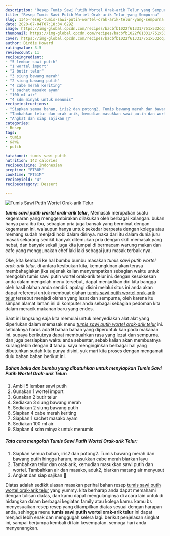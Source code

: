 ```yaml
---
description: "Resep Tumis Sawi Putih Wortel Orak-arik Telur yang Sempurna"
title: "Resep Tumis Sawi Putih Wortel Orak-arik Telur yang Sempurna"
slug: 1345-resep-tumis-sawi-putih-wortel-orak-arik-telur-yang-sempurna
date: 2020-07-04T07:18:34.629Z
image: https://img-global.cpcdn.com/recipes/bacbfb1022f61331/751x532cq70/tumis-sawi-putih-wortel-orak-arik-telur-foto-resep-utama.jpg
thumbnail: https://img-global.cpcdn.com/recipes/bacbfb1022f61331/751x532cq70/tumis-sawi-putih-wortel-orak-arik-telur-foto-resep-utama.jpg
cover: https://img-global.cpcdn.com/recipes/bacbfb1022f61331/751x532cq70/tumis-sawi-putih-wortel-orak-arik-telur-foto-resep-utama.jpg
author: Birdie Howard
ratingvalue: 3.5
reviewcount: 11
recipeingredient:
- "5 lembar sawi putih"
- "1 wortel import"
- "2 butir telur"
- "3 siung bawang merah"
- "2 siung bawang putih"
- "4 cabe merah keriting"
- "1 sachet masako ayam"
- "100 ml air"
- "4 sdm minyak untuk menumis"
recipeinstructions:
- "Siapkan semua bahan, iris2 dan potong2. Tumis bawang merah dan bawang putih hingga harum, masukkan cabe merah biarkan layu"
- "Tambahkan telur dan orak arik, kemudian masukkan sawi putih dan wortel. Tambahkan air dan masako, aduk2, biarkan matang air menyusut"
- "Angkat dan siap sajikan 🙏"
categories:
- Resep
tags:
- tumis
- sawi
- putih

katakunci: tumis sawi putih 
nutrition: 142 calories
recipecuisine: Indonesian
preptime: "PT38M"
cooktime: "PT51M"
recipeyield: "4"
recipecategory: Dessert

---
```



![Tumis Sawi Putih Wortel Orak-arik Telur](https://img-global.cpcdn.com/recipes/bacbfb1022f61331/751x532cq70/tumis-sawi-putih-wortel-orak-arik-telur-foto-resep-utama.jpg)

<b><i>tumis sawi putih wortel orak-arik telur</i></b>, Memasak merupakan suatu kegemaran yang menggembirakan dilakukan oleh berbagai kalangan. bukan hanya para ibu ibu, sebagian pria juga banyak yang berminat dengan kegemaran ini. walaupun hanya untuk sekedar berpesta dengan kolega atau memang sudah menjadi hobi dalam dirinya. maka dari itu dalam dunia juru masak sekarang sedikit banyak ditemukan pria dengan skill memasak yang hebat, dan banyak sekali juga kita jumpai di bermacam warung makan dan cafe yang menggunakan chef laki laki sebagai juru masak terbaik nya.



Oke, kita kembali ke hal bumbu bumbu masakan <i>tumis sawi putih wortel orak-arik telur</i>. di antara kesibukan kita, kemungkinan akan terasa membahagiakan jika sejenak kalian menyempatkan sebagian waktu untuk mengolah tumis sawi putih wortel orak-arik telur ini. dengan kesuksesan anda dalam mengolah menu tersebut, dapat menjadikan diri kita bangga oleh hasil olahan anda sendiri. apalagi disini melalui situs ini anda akan dapat referensi untuk membuat olahan <u>tumis sawi putih wortel orak-arik telur</u> tersebut menjadi olahan yang lezat dan sempurna, oleh karena itu simpan alamat laman ini di komputer anda sebagai sebagian pedoman kita dalam meracik makanan baru yang endes.


Saat ini langsung saja kita memulai untuk menyediakan alat alat yang diperlukan dalam memasak menu <u><i>tumis sawi putih wortel orak-arik telur</i></u> ini. setidaknya harus ada <b>9</b> bahan bahan yang diperuntuk kan pada makanan ini. supaya berikutnya dapat membuahkan rasa yang lezat dan sempurna. dan juga persiapkan waktu anda sebentar, sebab kalian akan membuatnya kurang lebih dengan <b>3</b> tahap. saya menginginkan berbagai hal yang dibutuhkan sudah kita punya disini, yuk mari kita proses dengan mengamati dulu bahan bahan berikut ini.

<!--inarticleads1-->

##### Bahan baku dan bumbu yang dibutuhkan untuk menyiapkan Tumis Sawi Putih Wortel Orak-arik Telur:

1. Ambil 5 lembar sawi putih
1. Gunakan 1 wortel import
1. Gunakan 2 butir telur
1. Sediakan 3 siung bawang merah
1. Sediakan 2 siung bawang putih
1. Siapkan 4 cabe merah keriting
1. Siapkan 1 sachet masako ayam
1. Sediakan 100 ml air
1. Siapkan 4 sdm minyak untuk menumis




<!--inarticleads2-->

##### Tata cara mengolah Tumis Sawi Putih Wortel Orak-arik Telur:

1. Siapkan semua bahan, iris2 dan potong2. Tumis bawang merah dan bawang putih hingga harum, masukkan cabe merah biarkan layu
1. Tambahkan telur dan orak arik, kemudian masukkan sawi putih dan wortel. Tambahkan air dan masako, aduk2, biarkan matang air menyusut
1. Angkat dan siap sajikan 🙏




Diatas adalah sedikit ulasan masakan perihal bahan resep <u>tumis sawi putih wortel orak-arik telur</u> yang yummy. kita berharap anda dapat memahami dengan tulisan diatas, dan kamu dapat mengulanginya di acara lain untuk di hidangkan dalam berbagai kegiatan family atau kolega kamu. kamu bs menyesuaikan resep resep yang ditampilkan diatas sesuai dengan harapan anda, sehingga menu <b>tumis sawi putih wortel orak-arik telur</b> ini dapat menjadi lebih enak dan menggugah selera lagi. berikut penjelasan singkat ini, sampai berjumpa kembali di lain kesempatan. semoga hari anda menyenangkan.
